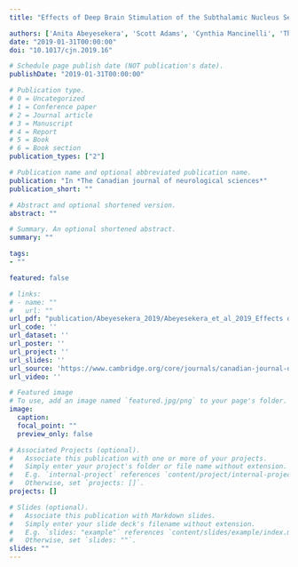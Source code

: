 ```yaml
---
title: "Effects of Deep Brain Stimulation of the Subthalamic Nucleus Settings on Voice Quality, Intensity, and Prosody in Parkinson's Disease: Preliminary Evidence for Speech Optimization"

authors: ['Anita Abeyesekera', 'Scott Adams', 'Cynthia Mancinelli', 'Thea Knowles', admin, 'Mehdi Delrobaei', 'Mandar Jog']
date: "2019-01-31T00:00:00"
doi: "10.1017/cjn.2019.16"

# Schedule page publish date (NOT publication's date).
publishDate: "2019-01-31T00:00:00"

# Publication type.
# 0 = Uncategorized
# 1 = Conference paper
# 2 = Journal article
# 3 = Manuscript
# 4 = Report
# 5 = Book
# 6 = Book section
publication_types: ["2"]

# Publication name and optional abbreviated publication name.
publication: "In *The Canadian journal of neurological sciences*"
publication_short: ""

# Abstract and optional shortened version.
abstract: ""

# Summary. An optional shortened abstract.
summary: ""

tags:
- ""

featured: false

# links:
# - name: ""
#   url: ""
url_pdf: "publication/Abeyesekera_2019/Abeyesekera_et_al_2019_Effects of Deep Brain Stimulation of the Subthalamic Nucleus Settings on Voice.pdf"
url_code: ''
url_dataset: ''
url_poster: ''
url_project: ''
url_slides: ''
url_source: 'https://www.cambridge.org/core/journals/canadian-journal-of-neurological-sciences/article/effects-of-deep-brain-stimulation-of-the-subthalamic-nucleus-settings-on-voice-quality-intensity-and-prosody-in-parkinsons-disease-preliminary-evidence-for-speech-optimization/81DD2F30EDF5D23E369768189BECB734'
url_video: ''

# Featured image
# To use, add an image named `featured.jpg/png` to your page's folder. 
image:
  caption: 
  focal_point: ""
  preview_only: false

# Associated Projects (optional).
#   Associate this publication with one or more of your projects.
#   Simply enter your project's folder or file name without extension.
#   E.g. `internal-project` references `content/project/internal-project/index.md`.
#   Otherwise, set `projects: []`.
projects: []

# Slides (optional).
#   Associate this publication with Markdown slides.
#   Simply enter your slide deck's filename without extension.
#   E.g. `slides: "example"` references `content/slides/example/index.md`.
#   Otherwise, set `slides: ""`.
slides: ""
---
```

